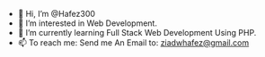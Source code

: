 - 👋 Hi, I’m @Hafez300
- 👀 I’m interested in Web Development.
- 🌱 I’m currently learning Full Stack Web Development Using PHP.
- 📫 To reach me: Send me An Email to: ziadwhafez@gmail.com 

<!---
Hafez300/Hafez300 is a ✨ special ✨ repository because its `README.md` (this file) appears on your GitHub profile.
You can click the Preview link to take a look at your changes.
--->
